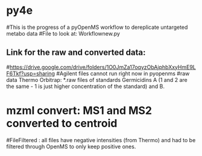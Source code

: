 # py4e
#This is the progress of a pyOpenMS workflow to dereplicate untargeted metabo data 
#File to look at: Workflownew.py

## Link for the raw and converted data:
#https://drive.google.com/drive/folders/1O0JmZa17oqyzObAjphbXxyHmE9LF6Tkf?usp=sharing
#Agilent files cannot run right now in pyopenms 
#raw data Thermo Orbitrap: *.raw files of standards Germicidins A (1 and 2 are the same - 1 is just higher concentration of the standard) and B. 
# mzml convert: MS1 and MS2 converted to centroid
#FileFiltered : all files have negative intensities (from Thermo) and had to be filtered through OpenMS to only keep positive ones.
